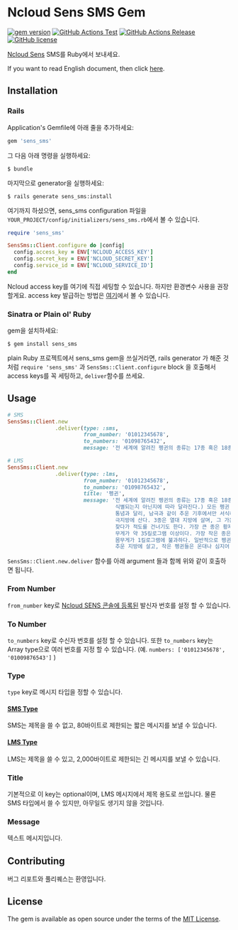 # Ncloud Sens SMS Gem

[![gem version](https://img.shields.io/gem/v/sens_sms?color=cc342d&logo=ruby&logoColor=cc342d)](https://rubygems.org/gems/sens_sms)
[![GitHub Actions Test](https://github.com/say8425/sens_sms/workflows/Test/badge.svg)](https://github.com/say8425/sens_sms/actions?query=workflow%3ATest)
[![GitHub Actions Release](https://github.com/say8425/sens_sms/workflows/Release/badge.svg)](https://github.com/say8425/sens_sms/actions?query=workflow%3ARelease)
[![GitHub license](https://img.shields.io/badge/license-MIT-blue.svg)](https://github.com/say8425/sens_sms/blob/master/LICENSE)

[Ncloud Sens](https://www.ncloud.com/product/applicationService/sens) SMS를 Ruby에서 보내세요.

If you want to read English document, then click [here](https://github.com/say8425/sens_sms/blob/master/README.en.md).

## Installation

### Rails

Application's Gemfile에 아래 줄을 추가하세요:

```ruby
gem 'sens_sms'
```

그 다음 아래 명령을 실행하세요:

```shell script
$ bundle
```

마지막으로 generator을 실행하세요:

```shell script
$ rails generate sens_sms:install
```

여기까지 하셨으면, sens_sms configuration 파일을 `YOUR_PROJECT/config/initializers/sens_sms.rb`에서 볼 수 있습니다.

```ruby
require 'sens_sms'

SensSms::Client.configure do |config|
  config.access_key = ENV['NCLOUD_ACCESS_KEY']
  config.secret_key = ENV['NCLOUD_SECRET_KEY']
  config.service_id = ENV['NCLOUD_SERVICE_ID']
end
```

Ncloud access key를 여기에 직접 세팅할 수 있습니다. 하지만 환경변수 사용을 권장할게요.
access key 발급하는 방법은 [여기](https://docs.ncloud.com/ko/sens/sens-1-2.html)에서 볼 수 있습니다.

### Sinatra or Plain ol' Ruby

gem을 설치하세요:

```shell script
$ gem install sens_sms
```

plain Ruby 프로젝트에서 sens_sms gem을 쓰실거라면, rails generator 가 해준 것처럼 `require 'sens_sms'` 과 `SensSms::Client.configure` block 을 호출해서 access keys를 꼭 세팅하고, `deliver`함수를 쓰세요.

## Usage

```ruby
# SMS
SensSms::Client.new
               .deliver(type: :sms,
                        from_number: '01012345678',
                        to_numbers: '01098765432',
                        message: '전 세계에 알려진 펭귄의 종류는 17종 혹은 18종이다.')
```

```ruby
# LMS
SensSms::Client.new
               .deliver(type: :lms,
                        from_number: '01012345678',
                        to_numbers: '01098765432',
                        title: '펭귄',
                        message: '전 세계에 알려진 펭귄의 종류는 17종 혹은 18종이다. (쇠푸른펭귄과 흰날개펭귄이
                                  식별되는지 아닌지에 따라 달라진다.) 모든 펭귄 종의 고향이 남반구이기는 하지만,
                                  통념과 달리, 남극과 같이 추운 기후에서만 서식하지는 않는다. 실제로는 몇몇 종만이
                                  극지방에 산다. 3종은 열대 지방에 살며, 그 가운데 갈라파고스 제도에 사는 한 종은 먹이를
                                  찾다가 적도를 건너기도 한다. 가장 큰 종은 황제펭귄으로, 다 자라면 키가 약 1.1미터,
                                  무게가 약 35킬로그램 이상이다. 가장 작은 종은 쇠푸른펭귄으로, 키는 약 40센티미터에
                                  몸무게가 1킬로그램에 불과하다. 일반적으로 펭귄은 덩치가 클수록 열을 잘 보관해서
                                  추운 지방에 살고, 작은 펭귄들은 온대나 심지어 열대에서 발견된다.')
```

`SensSms::Client.new.deliver` 함수를 아래 argument 들과 함께 위와 같이 호출하면 됩니다.

### From Number

`from_number` key로 [Ncloud SENS 콘솔에 등록된](https://docs.ncloud.com/ko/sens/sens-1-3.html#register-view-caller-id) 발신자 번호를 설정 할 수 있습니다.

### To Number

`to_numbers` key로 수신자 번호를 설정 할 수 있습니다. 
또한 `to_numbers` key는 Array type으로 여러 번호를 지정 할 수 있습니다. (예. `numbers: ['01012345678', '01009876543']` )

### Type

`type` key로 메시지 타입을 정할 수 있습니다.

#### [SMS Type](https://docs.ncloud.com/ko/sens/sens-1-3.html#send-sms-messages)

SMS는 제목을 쓸 수 없고, 80바이트로 제한되는 짧은 메시지를 보낼 수 있습니다.

#### [LMS Type](https://docs.ncloud.com/ko/sens/sens-1-3.html#send-lms-messages)

LMS는 제목을 쓸 수 있고, 2,000바이트로 제한되는 긴 메시지를 보낼 수 있습니다.

### Title

기본적으로 이 key는 optional이며, LMS 메시지에서 제목 용도로 쓰입니다. 물론 SMS 타입에서 쓸 수 있지만, 아무일도 생기지 않을 것입니다.

### Message

텍스트 메시지입니다.

## Contributing

버그 리포트와 풀리퀘스는 환영입니다.

## License

The gem is available as open source under the terms of the [MIT License](https://opensource.org/licenses/MIT).
